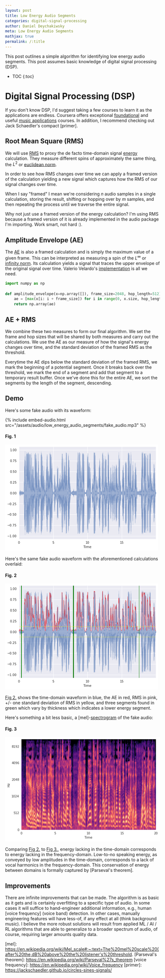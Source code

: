 ```yaml
---
layout: post
title: Low Energy Audio Segments  
categories: digital-signal-processing
author: Daniel Deychakiwsky
meta: Low Energy Audio Segments
mathjax: true
permalink: /:title
---
```


This post outlines a simple algorithm for
identifying low energy audio segments.
This post assumes basic knowledge of digital 
signal processing (DSP).

* TOC
{:toc}

# Digital Signal Processing (DSP)

If you don't know DSP, I'd suggest taking a few
courses to learn it as the applications are endless. Coursera offers
exceptional [foundational] and useful [music applications] courses.
In addition, I recommend checking out Jack Schaedler's compact [primer].

## Root Mean Square (RMS)

We will use [RMS] to proxy the de facto time-domain signal [energy] calculation.
They measure different spins of approximately the same thing,
the $L^2$ or [euclidean norm]. 

In order to see how RMS changes over time we can
apply a framed version of the calculation yielding a new signal
which captures how the RMS of our signal changes over time.

When I say "framed" I mean we're considering $n$ audio samples
in a single calculation, storing the result, shifting or hopping over by
$m$ samples, and then repeating the process until we traverse the entire signal.

Why not just use a framed version of the energy calculation?
I'm using RMS because a framed version of it is already implemented
in the audio package I'm importing. Work smart, not hard :).

## Amplitude Envelope (AE)

The [AE] is also a framed calculation and is simply the maximum value of a given frame.
This can be interpreted as measuring a spin of the $L^\infty$ or [infinity norm].
Its calculation yields a signal that traces the upper envelope of the original signal over time.
Valerio Velardo's [implementation] is all we need.

```python
import numpy as np

def amplitude_envelope(x=np.array([]), frame_size=2048, hop_length=512):
    ae = [max(x[i: i + frame_size]) for i in range(0, x.size, hop_length)]
    return np.array(ae)
```

## AE + RMS

We combine these two measures to form our final algorithm. We set the
frame and hop sizes that will be shared by both measures and carry out the calculations.
We use the AE as our measure of how the signal's energy changes over time,
and the standard deviation of the framed RMS as the threshold.

Everytime the AE dips below the standard deviation of the framed RMS,
we mark the beginning of a potential segment. Once it breaks back over the threshold,
we mark the end of a segment and add that segment to
a temporary result buffer. Once we've done this for the entire AE, we sort the segments
by the length of the segment, descending.

## Demo

Here's some fake audio with its waveform:

{% include embed-audio.html src="/assets/audio/low_energy_audio_segments/fake_audio.mp3" %}

#### Fig. 1
![fake_audio]

Here's the same fake audio waveform with the aforementioned calculations overlaid:

#### Fig. 2
![fake_audio_result]

[Fig 2.](#fig-2) shows the time-domain waveform in blue,
the AE in red, RMS in pink, +/- one standard deviation of
RMS in yellow, and three segments found in green
which vary by thickness which indicates a lower energy segment.

Here's something a bit less basic, a [mel]-[spectrogram] of the fake audio:

#### Fig. 3
![fake_audio_spec]

Comparing [Fig 2.](#fig-2) to [Fig 3.](#fig-3),
energy lacking in the time-domain corresponds to 
energy lacking in the frequency-domain.
Low-to-no speaking energy, as conveyed by low
amplitudes in the time-domain, corresponds
to a lack of vocal harmonics in the
frequency-domain. This conservation of energy between
domains is formally captured by [Parseval's theorem].

## Improvements

There are infinite improvements that can be made. The algorithm is as basic as it gets and is
certainly overfitting to a specific type of audio. In some cases it will suffice 
to hand-engineer additional information, e.g., human [voice frequency] (voice band) detection. 
In other cases, manually engineering features will have less-of, if any effect at all
(think background music). I believe the more robust solutions will result from applied 
ML / AI / RL algorithms that are able to generalize to a broader spectrum of audio, 
of course, requiring larger amounts quality data. 


[foundational]: https://www.coursera.org/learn/dsp1
[music applications]: https://www.coursera.org/learn/audio-signal-processing
[implementation]: https://www.youtube.com/watch?v=rlypsap6Wow
[euclidean norm]: https://en.wikipedia.org/wiki/Norm_(mathematics)#Euclidean_norm
[infinity norm]: https://en.wikipedia.org/wiki/Uniform_norm
[energy]: https://en.wikipedia.org/wiki/Energy_(signal_processing)
[RMS]: https://en.wikipedia.org/wiki/Root_mean_square#Definition
[AE]: https://en.wikipedia.org/wiki/Envelope_(waves)
[spectrogram]: https://en.wikipedia.org/wiki/Spectrogram#:~:text=A%20spectrogram%20is%20a%20visual,they%20may%20be%20called%20waterfalls.
[mel]: https://en.wikipedia.org/wiki/Mel_scale#:~:text=The%20mel%20scale%20(after%20the,dB%20above%20the%20listener's%20threshold.
[Parseval's theorem]: https://en.wikipedia.org/wiki/Parseval%27s_theorem
[voice frequency]: https://en.wikipedia.org/wiki/Voice_frequency
[primer]: https://jackschaedler.github.io/circles-sines-signals/

[fake_audio]: assets/images/low_energy_audio_segments/fake_audio.png
[fake_audio_result]: assets/images/low_energy_audio_segments/fake_audio_result.png
[fake_audio_spec]: assets/images/low_energy_audio_segments/fake_audio_spec.png
